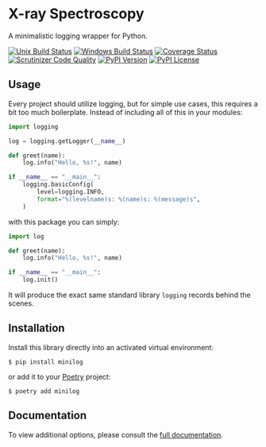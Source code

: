 # X-ray Spectroscopy

A minimalistic logging wrapper for Python.

[![Unix Build Status](https://img.shields.io/travis/com/jacebrowning/minilog.svg?label=unix)](https://travis-ci.com/jacebrowning/minilog)
[![Windows Build Status](https://img.shields.io/appveyor/ci/jacebrowning/minilog.svg?label=windows)](https://ci.appveyor.com/project/jacebrowning/minilog)
[![Coverage Status](https://img.shields.io/coveralls/jacebrowning/minilog/main.svg)](https://coveralls.io/r/jacebrowning/minilog)
[![Scrutinizer Code Quality](https://img.shields.io/scrutinizer/g/jacebrowning/minilog.svg)](https://scrutinizer-ci.com/g/jacebrowning/minilog)
[![PyPI Version](https://img.shields.io/pypi/v/minilog.svg)](https://pypi.org/project/minilog)
[![PyPI License](https://img.shields.io/pypi/l/minilog.svg)](https://pypi.org/project/minilog)

## Usage

Every project should utilize logging, but for simple use cases, this requires a bit too much boilerplate. Instead of including all of this in your modules:

```python
import logging

log = logging.getLogger(__name__)

def greet(name):
    log.info("Hello, %s!", name)

if __name__ == "__main__":
    logging.basicConfig(
        level=logging.INFO,
        format="%(levelname)s: %(name)s: %(message)s",
    )
```

with this package you can simply:

```python
import log

def greet(name):
    log.info("Hello, %s!", name)

if __name__ == "__main__":
    log.init()
```

It will produce the exact same standard library `logging` records behind the scenes.

## Installation

Install this library directly into an activated virtual environment:

```text
$ pip install minilog
```

or add it to your [Poetry](https://poetry.eustace.io/) project:

```text
$ poetry add minilog
```

## Documentation

To view additional options, please consult the [full documentation](https://minilog.readthedocs.io/en/latest/logging/).
